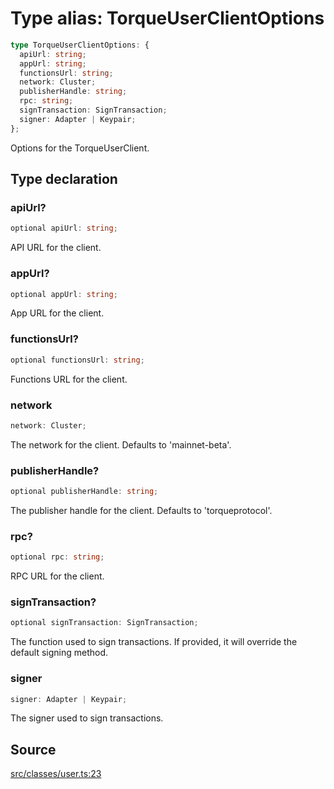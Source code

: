 # Type alias: TorqueUserClientOptions

```ts
type TorqueUserClientOptions: {
  apiUrl: string;
  appUrl: string;
  functionsUrl: string;
  network: Cluster;
  publisherHandle: string;
  rpc: string;
  signTransaction: SignTransaction;
  signer: Adapter | Keypair;
};
```

Options for the TorqueUserClient.

## Type declaration

### apiUrl?

```ts
optional apiUrl: string;
```

API URL for the client.

### appUrl?

```ts
optional appUrl: string;
```

App URL for the client.

### functionsUrl?

```ts
optional functionsUrl: string;
```

Functions URL for the client.

### network

```ts
network: Cluster;
```

The network for the client. Defaults to 'mainnet-beta'.

### publisherHandle?

```ts
optional publisherHandle: string;
```

The publisher handle for the client. Defaults to 'torqueprotocol'.

### rpc?

```ts
optional rpc: string;
```

RPC URL for the client.

### signTransaction?

```ts
optional signTransaction: SignTransaction;
```

The function used to sign transactions. If provided, it will override the default signing method.

### signer

```ts
signer: Adapter | Keypair;
```

The signer used to sign transactions.

## Source

[src/classes/user.ts:23](https://github.com/torque-labs/torque-ts-sdk/blob/06c96b69b43209c72870e94ce49516c9ed8e9158/src/classes/user.ts#L23)
